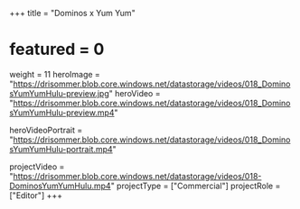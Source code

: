 +++
title = "Dominos x Yum Yum"
# featured = 0
weight = 11
heroImage = "https://drisommer.blob.core.windows.net/datastorage/videos/018_DominosYumYumHulu-preview.jpg"
heroVideo = "https://drisommer.blob.core.windows.net/datastorage/videos/018_DominosYumYumHulu-preview.mp4"

heroVideoPortrait = "https://drisommer.blob.core.windows.net/datastorage/videos/018_DominosYumYumHulu-portrait.mp4"

projectVideo = "https://drisommer.blob.core.windows.net/datastorage/videos/018-DominosYumYumHulu.mp4"
projectType = ["Commercial"]
projectRole = ["Editor"]
+++
